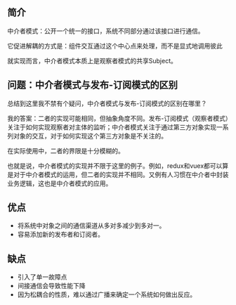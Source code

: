 ## 简介
中介者模式：公开一个统一的接口，系统不同部分通过该接口进行通信。

它促进解耦的方式是：组件交互通过这个中心点来处理，而不是显式地调用彼此

就实现而言，中介者模式本质上是观察者模式的共享Subject。

## 问题：中介者模式与发布-订阅模式的区别
总结到这里我不禁有个疑问，中介者模式与发布-订阅模式的区别在哪里？

我的答案：二者的实现可能相同，但抽象角度不同。发布-订阅模式（观察者模式）关注于如何实现观察者对主体的监听；中介者模式关注于通过第三方对象实现一系列对象的交互，对于如何实现这个第三方对象是不关注的。

在实际使用中，二者的界限是十分模糊的。

也就是说，中介者模式的实现并不限于这里的例子。例如，redux和vuex都可以算是对于中介者模式的运用，但二者的实现并不相同。又例有人习惯在中介者中封装业务逻辑，这也是中介者模式的应用。

## 优点
* 将系统中对象之间的通信渠道从多对多减少到多对一。
* 容易添加新的发布者和订阅者。

## 缺点
* 引入了单一故障点
* 间接通信会导致性能下降
* 因为松耦合的性质，难以通过广播来确定一个系统如何做出反应。


